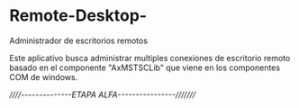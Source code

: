 # Remote-Desktop-
Administrador de escritorios remotos

Este aplicativo busca administrar multiples conexiones de escritorio remoto 
basado en el componente "AxMSTSCLib" que viene en los componentes COM de windows.

*////--------------ETAPA ALFA----------------///////*
